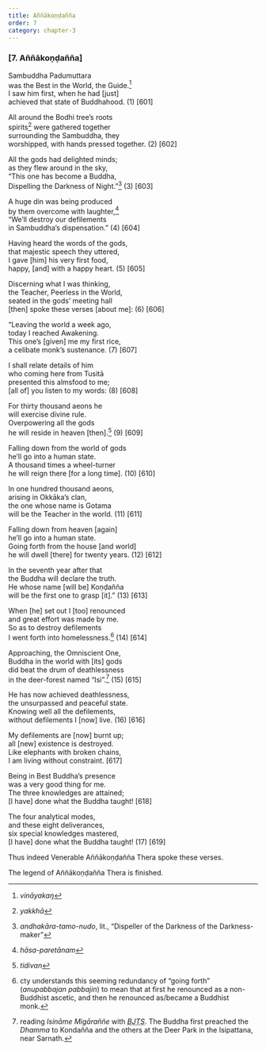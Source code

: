 ```yaml
---
title: Aññākoṇḍañña
order: 7
category: chapter-3
---
```


### \[7. Aññākoṇḍañña\]

Sambuddha Padumuttara  
was the Best in the World, the Guide.[^1]  
I saw him first, when he had \[just\]  
achieved that state of Buddhahood. (1) \[601\]

All around the Bodhi tree’s roots  
spirits[^2] were gathered together  
surrounding the Sambuddha, they  
worshipped, with hands pressed together. (2) \[602\]

All the gods had delighted minds;  
as they flew around in the sky,  
“This one has become a Buddha,  
Dispelling the Darkness of Night.”[^3] (3) \[603\]

A huge din was being produced  
by them overcome with laughter,[^4]  
“We’ll destroy our defilements  
in Sambuddha’s dispensation.” (4) \[604\]

Having heard the words of the gods,  
that majestic speech they uttered,  
I gave \[him\] his very first food,  
happy, \[and\] with a happy heart. (5) \[605\]

Discerning what I was thinking,  
the Teacher, Peerless in the World,  
seated in the gods’ meeting hall  
\[then\] spoke these verses \[about me\]: (6) \[606\]

“Leaving the world a week ago,  
today I reached Awakening.  
This one’s \[given\] me my first rice,  
a celibate monk’s sustenance. (7) \[607\]

I shall relate details of him  
who coming here from Tusitā  
presented this almsfood to me;  
\[all of\] you listen to my words: (8) \[608\]

For thirty thousand aeons he  
will exercise divine rule.  
Overpowering all the gods  
he will reside in heaven \[then\].[^5] (9) \[609\]

Falling down from the world of gods  
he’ll go into a human state.  
A thousand times a wheel-turner  
he will reign there \[for a long time\]. (10) \[610\]

In one hundred thousand aeons,  
arising in Okkāka’s clan,  
the one whose name is Gotama  
will be the Teacher in the world. (11) \[611\]

Falling down from heaven \[again\]  
he’ll go into a human state.  
Going forth from the house \[and world\]  
he will dwell \[there\] for twenty years. (12) \[612\]

In the seventh year after that  
the Buddha will declare the truth.  
He whose name \[will be\] Koṇḍañña  
will be the first one to grasp \[it\].” (13) \[613\]

When \[he\] set out I \[too\] renounced  
and great effort was made by me.  
So as to destroy defilements  
I went forth into homelessness.[^6] (14) \[614\]

Approaching, the Omniscient One,  
Buddha in the world with \[its\] gods  
did beat the drum of deathlessness  
in the deer-forest named “Isi”.[^7] (15) \[615\]

He has now achieved deathlessness,  
the unsurpassed and peaceful state.  
Knowing well all the defilements,  
without defilements I \[now\] live. (16) \[616\]

My defilements are \[now\] burnt up;  
all \[new\] existence is destroyed.  
Like elephants with broken chains,  
I am living without constraint. \[617\]

Being in Best Buddha’s presence  
was a very good thing for me.  
The three knowledges are attained;  
\[I have\] done what the Buddha taught! \[618\]

The four analytical modes,  
and these eight deliverances,  
six special knowledges mastered,  
\[I have\] done what the Buddha taught! (17) \[619\]

Thus indeed Venerable Aññākoṇḍañña Thera spoke these verses.

The legend of Aññākoṇḍañña Thera is finished.

[^1]: *vināyakaŋ*

[^2]: *yakkhā*

[^3]: *andhakāra-tamo-nudo*, lit., “Dispeller of the Darkness of the Darkness-maker”

[^4]: *hāsa-paretānam*

[^5]: *tidivan*

[^6]: cty understands this seeming redundancy of “going forth” (*anupabbajan pabbajin*) to mean that at first he renounced as a non-Buddhist ascetic, and then he renounced as/became a Buddhist monk.

[^7]: reading *Isināme Migāraññe* with <dfn id="#BJTS"><abbr title="Buddha Jayanthi Tripitaka Series">BJTS</abbr></dfn>. The Buddha first preached the *Dhamma* to Kondañña and the others at the Deer Park in the Isipattana, near Sarnath.
